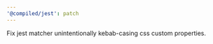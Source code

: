 ```yaml
---
'@compiled/jest': patch
---
```


Fix jest matcher unintentionally kebab-casing css custom properties.
